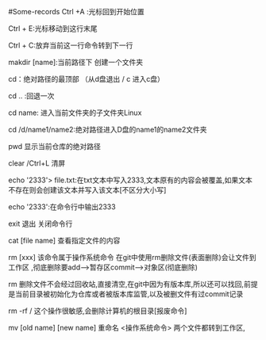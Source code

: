 #Some-records
Ctrl +A :光标回到开始位置

Ctrl + E:光标移动到这行末尾

Ctrl + C:放弃当前这一行命令转到下一行 

makdir [name]:当前路径下 创建一个文件夹 

cd：绝对路径的最顶部 （从d盘退出 / c 进入c盘）

cd .. :回退一次

cd name: 进入当前文件夹的子文件夹Linux

cd /d/name1/name2:绝对路径进入D盘的name1的name2文件夹

pwd 显示当前仓库的绝对路径

clear /Ctrl+L 清屏

echo '2333'> file.txt:在txt文本中写入2333,文本原有的内容会被覆盖,如果文本不存在则会创建该文本并写入该文本[不区分大小写]

echo '2333':在命令行中输出2333

exit 退出 关闭命令行

cat [file name] 查看指定文件的内容

rm [xxx] 该命令属于操作系统命令 在git中使用rm删除文件(表面删除)会让文件到工作区 ,彻底删除要add-->暂存区commit-->对象区(彻底删除) 

rm 删除文件不会经过回收站,直接清空,在git中因为有版本库,所以还可以找回,前提是当前目录被初始化为仓库或者被版本库监管,以及被删文件有过commit记录 

rm -rf / 这个操作很敏感,会删除计算机的根目录[报废命令]

mv [old name] [new  name] 重命名 <操作系统命令> 两个文件都转到工作区,


